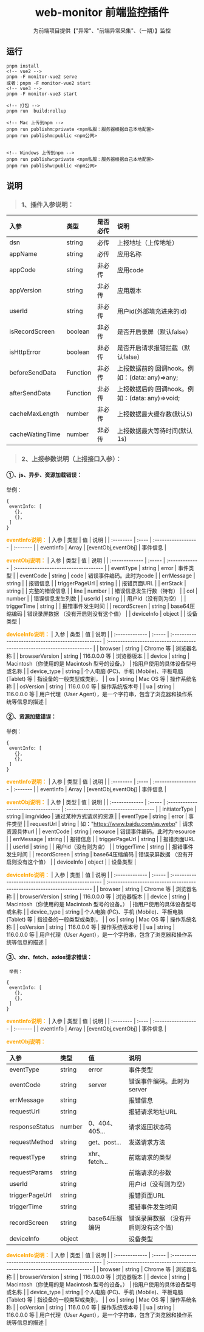 <div align="center">
    <h1>web-monitor 前端监控插件</h1>
    <p>
    为前端项目提供【"异常"、"前端异常采集"、（一期）】监控
   </p>
</div>

## 运行
```
pnpm install
<!-- vue2 -->
pnpm -F monitor-vue2 serve 
或者：pnpm -F monitor-vue2 start 
<!-- vue3 -->
pnpm -F monitor-vue3 start 

<!-- 打包 -->
pnpm run  build:rollup

<!-- Mac 上传到npm -->
pnpm run publishm:private <npm私服：服务器根据自己本地配置>
pnpm run publishm:public <npm公网>


<!-- Windows 上传到npm -->
pnpm run publishw:private <npm私服：服务器根据自己本地配置>
pnpm run publishw:public <npm公网>
```

## 说明
>  ### 1、插件入参说明：


  | 入参            | 类型     | 是否必传 | 说明                                            |
  | :-------------- | :------- | :------- | :---------------------------------------------- |
  | dsn             | string   | 必传     | 上报地址（上传地址）                            |
  | appName         | string   | 必传     | 应用名称                                        |
  | appCode         | string   | 非必传   | 应用code                                        |
  | appVersion      | string   | 非必传   | 应用版本                                        |
  | userId          | string   | 非必传   | 用户id(外部填充进来的id)                        |
  | isRecordScreen  | boolean  | 非必传   | 是否开启录屏（默认false）                       |
  | isHttpError     | boolean  | 非必传   | 是否开启请求报错拦截（默认false）               |
  | beforeSendData  | Function | 非必传   | 上报数据前的 回调hook。例如：(data: any)=>any;  |
  | afterSendData   | Function | 非必传   | 上报数据后的 回调hook。例如：(data: any)=>void; |
  | cacheMaxLength  | number   | 非必传   | 上报数据最大缓存数(默认5)                       |
  | cacheWatingTime | number   | 非必传   | 上报数据最大等待时间(默认1s)                    |


  
> ### 2、上报参数说明（上报接口入参）：

 #### ①、js、异步、资源加载错误：
 举例：
 ```shell
 {
  eventInfo: [
    {},
    {},
  ]
 }
 ```
 <strong style="color:orange;font-size:14px;">eventInfo说明：</strong>
  | 入参      | 类型  | 值                  | 说明     |
  | :-------- | :---- | :------------------ | :------- |
  | eventInfo | Array | [eventObj,eventObj] | 事件信息 |

 <strong style="color:orange;font-size:14px;">eventObj说明：</strong>
  | 入参           | 类型   | 值             | 说明                                  |
  | :------------- | :----- | :------------- | :------------------------------------ |
  | eventType      | string | error          | 事件类型                              |
  | eventCode      | string | code           | 错误事件编码。此时为code              |
  | errMessage     | string |                | 报错信息                              |
  | triggerPageUrl | string |                | 报错页面URL                           |
  | errStack       | string |                | 完整的错误信息                        |
  | line           | number |                | 错误信息发生行数（特有）              |
  | col            | number |                | 错误信息发生列数                      |
  | userId         | string |                | 用户id（没有则为空）                  |
  | triggerTime    | string |                | 报错事件发生时间                      |
  | recordScreen   | string | base64压缩编码 | 错误录屏数据 （没有开启则没有这个值） |
  | deviceInfo     | object |                | 设备类型                              |
  
  <strong style="color:orange;font-size:14px;">deviceInfo说明：</strong>
  | 入参           | 类型   | 值                                                 | 说明                                                                     |
  | :------------- | :----- | :------------------------------------------------- | :----------------------------------------------------------------------- |
  | browser        | string | Chrome 等                                          | 浏览器名称                                                               |
  | browserVersion | string | 116.0.0.0 等                                       | 浏览器版本                                                               |
  | device         | string | Macintosh（你使用的是 Macintosh 型号的设备。）     | 指用户使用的具体设备型号或名称                                           |
  | device_type    | string | 个人电脑 (PC)、手机 (Mobile)、平板电脑 (Tablet) 等 | 指设备的一般类型或类别，                                                 |
  | os             | string | Mac OS 等                                          | 操作系统名称                                                             |
  | osVersion      | string | 116.0.0.0 等                                       | 操作系统版本号                                                           |
  | ua             | string | 116.0.0.0 等                                       | 用户代理（User Agent），是一个字符串，包含了浏览器和操作系统等信息的描述 |


  #### ②、资源加载错误：
   举例：
 ```shell
 {
  eventInfo: [
    {},
    {},
  ]
 }
 ```

  <strong style="color:orange;font-size:14px;">eventInfo说明：</strong>
  | 入参      | 类型  | 值                  | 说明     |
  | :-------- | :---- | :------------------ | :------- |
  | eventInfo | Array | [eventObj,eventObj] | 事件信息 |

 <strong style="color:orange;font-size:14px;">eventObj说明：</strong>
  | 入参           | 类型   | 值                                  | 说明                                  |
  | :------------- | :----- | :---------------------------------- | :------------------------------------ |
  | initiatorType  | string | img/video                           | 通过某种方式请求的资源                |
  | eventType      | string | error                               | 事件类型                              |
  | requestUrl     | string | 如："https://www.baidu.com/as.webp" | 请求资源具体url                       |
  | eventCode      | string | resource                            | 错误事件编码。此时为resource          |
  | errMessage     | string |                                     | 报错信息                              |
  | triggerPageUrl | string |                                     | 报错页面URL                           |
  | userId         | string |                                     | 用户id（没有则为空）                  |
  | triggerTime    | string |                                     | 报错事件发生时间                      |
  | recordScreen   | string | base64压缩编码                      | 错误录屏数据 （没有开启则没有这个值） |
  | deviceInfo     | object |                                     | 设备类型                              |

  <strong style="color:orange;font-size:14px;">deviceInfo说明：</strong>
  | 入参           | 类型   | 值                                                 | 说明                                                                     |
  | :------------- | :----- | :------------------------------------------------- | :----------------------------------------------------------------------- |
  | browser        | string | Chrome 等                                          | 浏览器名称                                                               |
  | browserVersion | string | 116.0.0.0 等                                       | 浏览器版本                                                               |
  | device         | string | Macintosh（你使用的是 Macintosh 型号的设备。）     | 指用户使用的具体设备型号或名称                                           |
  | device_type    | string | 个人电脑 (PC)、手机 (Mobile)、平板电脑 (Tablet) 等 | 指设备的一般类型或类别，                                                 |
  | os             | string | Mac OS 等                                          | 操作系统名称                                                             |
  | osVersion      | string | 116.0.0.0 等                                       | 操作系统版本号                                                           |
  | ua             | string | 116.0.0.0 等                                       | 用户代理（User Agent），是一个字符串，包含了浏览器和操作系统等信息的描述 |

  #### ③、xhr、fetch、axios请求错误：
     举例：
 ```shell
 {
  eventInfo: [
    {},
    {},
  ]
 }
 ```

  <strong style="color:orange;font-size:14px;">eventInfo说明：</strong>
  | 入参      | 类型  | 值                  | 说明     |
  | :-------- | :---- | :------------------ | :------- |
  | eventInfo | Array | [eventObj,eventObj] | 事件信息 |

 <strong style="color:orange;font-size:14px;">eventObj说明：</strong>

  | 入参           | 类型   | 值             | 说明                                  |
  | :------------- | :----- | :------------- | :------------------------------------ |
  | eventType      | string | error          | 事件类型                              |
  | eventCode      | string | server         | 错误事件编码。此时为server            |
  | errMessage     | string |                | 报错信息                              |
  | requestUrl     | string |                | 报错请求地址URL                       |
  | responseStatus | number | 0、404、405... | 请求返回状态码                        |
  | requestMethod  | string | get、post...   | 发送请求方法                          |
  | requestType    | string | xhr、fetch...  | 前端请求的类型                        |
  | requestParams  | string |                | 前端请求的参数                        |
  | userId         | string |                | 用户id（没有则为空）                  |
  | triggerPageUrl | string |                | 报错页面URL                           |
  | triggerTime    | string |                | 报错事件发生时间                      |
  | recordScreen   | string | base64压缩编码 | 错误录屏数据 （没有开启则没有这个值） |
  | deviceInfo     | object |                | 设备类型                              |
  
  <strong style="color:orange;font-size:14px;">deviceInfo说明：</strong>
  | 入参           | 类型   | 值                                                 | 说明                                                                     |
  | :------------- | :----- | :------------------------------------------------- | :----------------------------------------------------------------------- |
  | browser        | string | Chrome 等                                          | 浏览器名称                                                               |
  | browserVersion | string | 116.0.0.0 等                                       | 浏览器版本                                                               |
  | device         | string | Macintosh（你使用的是 Macintosh 型号的设备。）     | 指用户使用的具体设备型号或名称                                           |
  | device_type    | string | 个人电脑 (PC)、手机 (Mobile)、平板电脑 (Tablet) 等 | 指设备的一般类型或类别，                                                 |
  | os             | string | Mac OS 等                                          | 操作系统名称                                                             |
  | osVersion      | string | 116.0.0.0 等                                       | 操作系统版本号                                                           |
  | ua             | string | 116.0.0.0 等                                       | 用户代理（User Agent），是一个字符串，包含了浏览器和操作系统等信息的描述 |